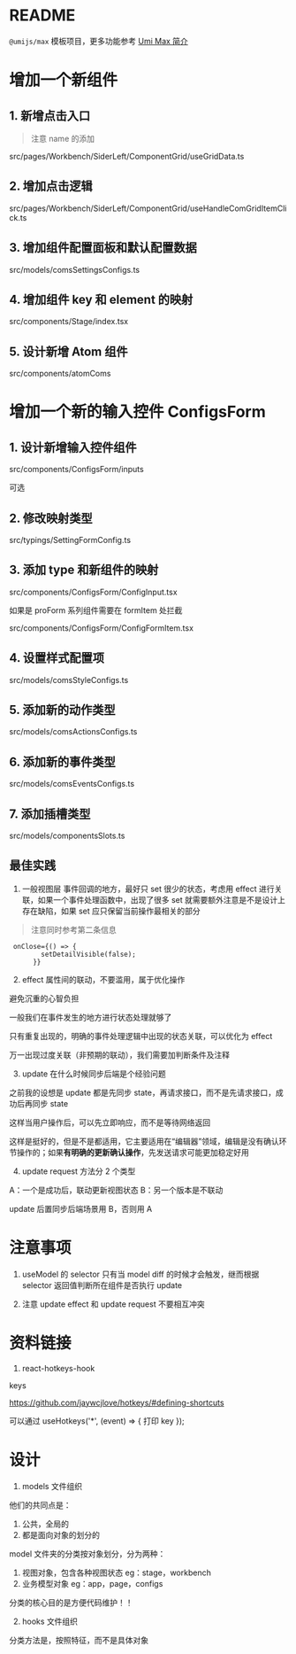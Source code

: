 # README

`@umijs/max` 模板项目，更多功能参考 [Umi Max 简介](https://next.umijs.org/zh-CN/docs/max/introduce)

# 增加一个新组件

## 1. 新增点击入口

> 注意 name 的添加

src/pages/Workbench/SiderLeft/ComponentGrid/useGridData.ts

## 2. 增加点击逻辑

src/pages/Workbench/SiderLeft/ComponentGrid/useHandleComGridItemClick.ts

## 3. 增加组件配置面板和默认配置数据

src/models/comsSettingsConfigs.ts

## 4. 增加组件 key 和 element 的映射

src/components/Stage/index.tsx

## 5. 设计新增 Atom 组件

src/components/atomComs

# 增加一个新的输入控件 ConfigsForm

## 1. 设计新增输入控件组件

src/components/ConfigsForm/inputs

可选

## 2. 修改映射类型

src/typings/SettingFormConfig.ts

## 3. 添加 type 和新组件的映射

src/components/ConfigsForm/ConfigInput.tsx

如果是 proForm 系列组件需要在 formItem 处拦截

src/components/ConfigsForm/ConfigFormItem.tsx

## 4. 设置样式配置项

src/models/comsStyleConfigs.ts

## 5. 添加新的动作类型

src/models/comsActionsConfigs.ts

## 6. 添加新的事件类型

src/models/comsEventsConfigs.ts

## 7. 添加插槽类型

src/models/componentsSlots.ts

## 最佳实践

1. 一般视图层 事件回调的地方，最好只 set 很少的状态，考虑用 effect 进行关联，如果一个事件处理函数中，出现了很多 set 就需要额外注意是不是设计上存在缺陷，如果 set 应只保留当前操作最相关的部分

> 注意同时参考第二条信息

```
 onClose={() => {
        setDetailVisible(false);
      }}
```

2. effect 属性间的联动，不要滥用，属于优化操作

避免沉重的心智负担

一般我们在事件发生的地方进行状态处理就够了

只有重复出现的，明确的事件处理逻辑中出现的状态关联，可以优化为 effect

万一出现过度关联（非预期的联动），我们需要加判断条件及注释

3. update 在什么时候同步后端是个经验问题

之前我的设想是 update 都是先同步 state，再请求接口，而不是先请求接口，成功后再同步 state

这样当用户操作后，可以先立即响应，而不是等待网络返回

这样是挺好的，但是不是都适用，它主要适用在“编辑器”领域，编辑是没有确认环节操作的；如果**有明确的更新确认操作**，先发送请求可能更加稳定好用

4. update request 方法分 2 个类型

A：一个是成功后，联动更新视图状态 B：另一个版本是不联动

update 后置同步后端场景用 B，否则用 A

# 注意事项

1. useModel 的 selector 只有当 model diff 的时候才会触发，继而根据 selector 返回值判断所在组件是否执行 update

2. 注意 update effect 和 update request 不要相互冲突

# 资料链接

1. react-hotkeys-hook

keys

https://github.com/jaywcjlove/hotkeys/#defining-shortcuts

可以通过 useHotkeys('\*', (event) => { 打印 key });

# 设计

1. models 文件组织

他们的共同点是：

1. 公共，全局的
2. 都是面向对象的划分的

model 文件夹的分类按对象划分，分为两种：

1. 视图对象，包含各种视图状态 eg：stage，workbench
2. 业务模型对象 eg：app，page，configs

分类的核心目的是方便代码维护！！

2. hooks 文件组织

分类方法是，按照特征，而不是具体对象